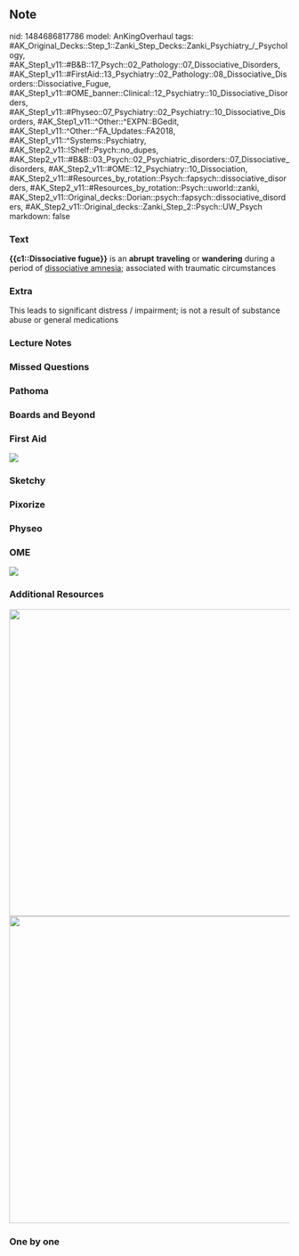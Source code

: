 ## Note
nid: 1484686817786
model: AnKingOverhaul
tags: #AK_Original_Decks::Step_1::Zanki_Step_Decks::Zanki_Psychiatry_/_Psychology, #AK_Step1_v11::#B&B::17_Psych::02_Pathology::07_Dissociative_Disorders, #AK_Step1_v11::#FirstAid::13_Psychiatry::02_Pathology::08_Dissociative_Disorders::Dissociative_Fugue, #AK_Step1_v11::#OME_banner::Clinical::12_Psychiatry::10_Dissociative_Disorders, #AK_Step1_v11::#Physeo::07_Psychiatry::02_Psychiatry::10_Dissociative_Disorders, #AK_Step1_v11::^Other::^EXPN::BGedit, #AK_Step1_v11::^Other::^FA_Updates::FA2018, #AK_Step1_v11::^Systems::Psychiatry, #AK_Step2_v11::!Shelf::Psych::no_dupes, #AK_Step2_v11::#B&B::03_Psych::02_Psychiatric_disorders::07_Dissociative_disorders, #AK_Step2_v11::#OME::12_Psychiatry::10_Dissociation, #AK_Step2_v11::#Resources_by_rotation::Psych::fapsych::dissociative_disorders, #AK_Step2_v11::#Resources_by_rotation::Psych::uworld::zanki, #AK_Step2_v11::Original_decks::Dorian::psych::fapsych::dissociative_disorders, #AK_Step2_v11::Original_decks::Zanki_Step_2::Psych::UW_Psych
markdown: false

### Text
<div>
  <b>{{c1::Dissociative fugue}}</b> is an <b>abrupt</b>
  <b>traveling</b> or <b>wandering</b> during a period of
  <u>dissociative amnesia</u>; associated with traumatic
  circumstances
</div>

### Extra
This leads to significant distress / impairment; is not a result of substance abuse or general medications

### Lecture Notes


### Missed Questions


### Pathoma


### Boards and Beyond


### First Aid
<img src="tmpjAzDW_.png">

### Sketchy


### Pixorize


### Physeo


### OME
<div class="ome-widget">
  <a href=
  "https://onlinemeded.org/spa/psychiatry/dissociative-disorders/acquire?ref=anki">
  <img src="_OME_AnkiFlashcards_Lesson_4.png"></a>
</div>

### Additional Resources
<div>
<div><img class="resizer" src="paste-21801253994497%20(2).jpg"
style="width: 551px;"></div><img class="resizer" src=
"paste-20139101650945.jpg" style="width: 551px;"></div>

### One by one

